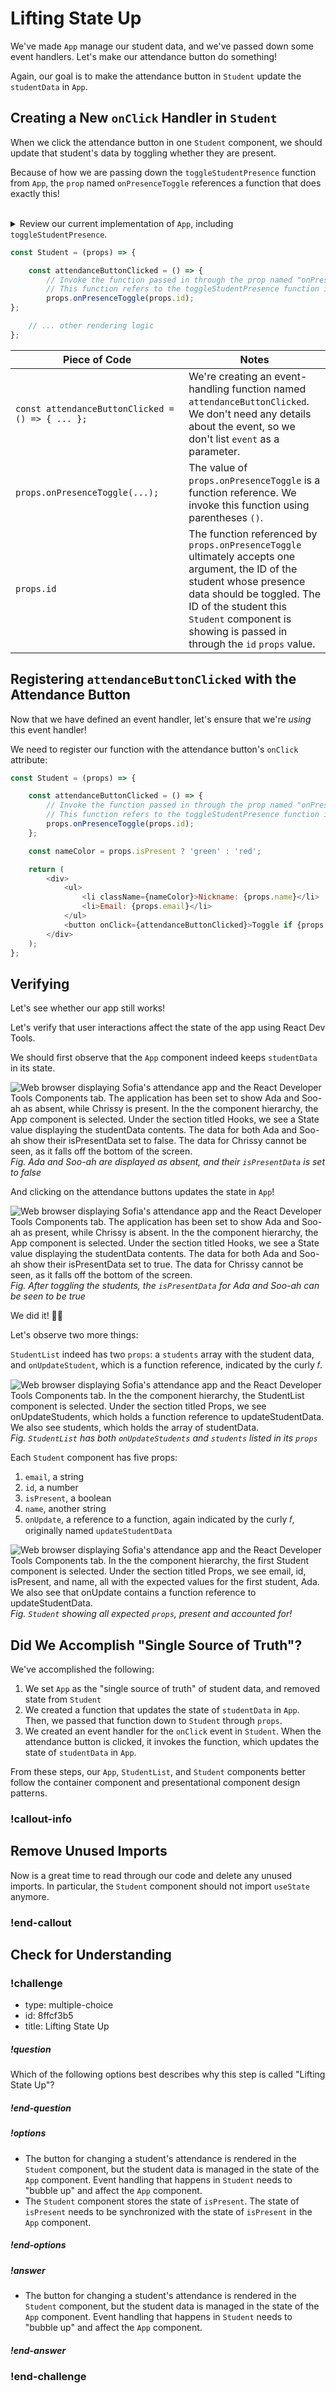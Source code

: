 # Lifting State Up

We've made `App` manage our student data, and we've passed down some event handlers. Let's make our attendance button do something!

Again, our goal is to make the attendance button in `Student` update the `studentData` in `App`.

## Creating a New `onClick` Handler in `Student`

When we click the attendance button in one `Student` component, we should update that student's data by toggling whether they are present.

Because of how we are passing down the `toggleStudentPresence` function from `App`, the `prop` named `onPresenceToggle` references a function that does exactly this!

<br/>

<details>

<summary>Review our current implementation of <code>App</code>, including <code>toggleStudentPresence</code>.</summary>

<!-- prettier-ignore-start -->
```js
import { useState } from 'react';
import StudentList from './components/StudentList';

function App() {
  const [studentData, setStudentData] = useState([
    {
      id: 1,
      nameData: 'Ada',
      emailData: 'ada@dev.org',
      isPresentData: false,
    },
    {
      id: 2,
      nameData: 'Soo-ah',
      emailData: 'sooah@dev.org',
      isPresentData: false,
    },
    {
      id: 3,
      nameData: 'Chrissy',
      emailData: 'chrissy@dev.org',
      isPresentData: true,
    },
  ]);

  const toggleStudentPresence = (studentId) => {
    const students = studentData.map(student => {
      if (student.id === studentId) {
        return { ...student, isPresentData: !student.isPresentData };
      } else {
        return student;
      }
    });

    setStudentData(students);
  };

  return (
    <main>
      <h1>Attendance</h1>
      <StudentList
        students={studentData}
        onStudentPresenceToggle={toggleStudentPresence}
      ></StudentList>
    </main>
  );
}

export default App;
```
<!-- prettier-ignore-end -->

</details>

<!-- prettier-ignore-start -->
```js
const Student = (props) => {

    const attendanceButtonClicked = () => {
        // Invoke the function passed in through the prop named "onPresenceToggle"
        // This function refers to the toggleStudentPresence function in App
        props.onPresenceToggle(props.id);
};

    // ... other rendering logic
};
```
<!-- prettier-ignore-end -->

| <div style="min-width:260px;"> Piece of Code </div> | Notes                                                                                                                                                                                                                                                          |
| --------------------------------------------------- | -------------------------------------------------------------------------------------------------------------------------------------------------------------------------------------------------------------------------------------------------------------- |
| `const attendanceButtonClicked = () => { ... };`     | We're creating an event-handling function named `attendanceButtonClicked`. We don't need any details about the event, so we don't list `event` as a parameter.                                                                                                                                                                                    |
| `props.onPresenceToggle(...);`                              | The value of `props.onPresenceToggle` is a function reference. We invoke this function using parentheses `()`.                                                                                                                                                                   |
| `props.id`                                    | The function referenced by `props.onPresenceToggle` ultimately accepts one argument, the ID of the student whose presence data should be toggled. The ID of the student this `Student` component is showing is passed in through the `id` `props` value. |

## Registering `attendanceButtonClicked` with the Attendance Button

Now that we have defined an event handler, let's ensure that we're _using_ this event handler!

We need to register our function with the attendance button's `onClick` attribute:

<!-- prettier-ignore-start -->
```js
const Student = (props) => {

    const attendanceButtonClicked = () => {
        // Invoke the function passed in through the prop named "onPresenceToggle"
        // This function refers to the toggleStudentPresence function in App
        props.onPresenceToggle(props.id);
    };

    const nameColor = props.isPresent ? 'green' : 'red';

    return (
        <div>
            <ul>
                <li className={nameColor}>Nickname: {props.name}</li>
                <li>Email: {props.email}</li>
            </ul>
            <button onClick={attendanceButtonClicked}>Toggle if {props.name} is present</button>
        </div>
    );
};
```
<!-- prettier-ignore-end -->

## Verifying

Let's see whether our app still works!

Let's verify that user interactions affect the state of the app using React Dev Tools.

We should first observe that the `App` component indeed keeps `studentData` in its state.

![Web browser displaying Sofia's attendance app and the React Developer Tools Components tab. The application has been set to show Ada and Soo-ah as absent, while Chrissy is present. In the the component hierarchy, the App component is selected. Under the section titled Hooks, we see a State value displaying the studentData contents. The data for both Ada and Soo-ah show their isPresentData set to false. The data for Chrissy cannot be seen, as it falls off the bottom of the screen.](../assets/lifting-state-up_lifting-state-up_app-state.png)  
_Fig. Ada and Soo-ah are displayed as absent, and their `isPresentData` is set to false_

And clicking on the attendance buttons updates the state in `App`!

![Web browser displaying Sofia's attendance app and the React Developer Tools Components tab. The application has been set to show Ada and Soo-ah as present, while Chrissy is absent. In the the component hierarchy, the App component is selected. Under the section titled Hooks, we see a State value displaying the studentData contents. The data for both Ada and Soo-ah show their isPresentData set to true. The data for Chrissy cannot be seen, as it falls off the bottom of the screen.](../assets/lifting-state-up_lifting-state-up_app-state-updated.png)  
_Fig. After toggling the students, the `isPresentData` for Ada and Soo-ah can be seen to be true_

We did it! 🎉🎉

Let's observe two more things:

`StudentList` indeed has two `props`: a `students` array with the student data, and `onUpdateStudent`, which is a function reference, indicated by the curly 𝑓.

![Web browser displaying Sofia's attendance app and the React Developer Tools Components tab. In the the component hierarchy, the StudentList component is selected. Under the section titled Props, we see onUpdateStudents, which holds a function reference to updateStudentData. We also see students, which holds the array of studentData.](../assets/lifting-state-up_lifting-state-up_studentlist-detail.png)  
_Fig. `StudentList` has both `onUpdateStudents` and `students` listed in its `props`_

Each `Student` component has five props:

1. `email`, a string
1. `id`, a number
1. `isPresent`, a boolean
1. `name`, another string
1. `onUpdate`, a reference to a function, again indicated by the curly 𝑓, originally named `updateStudentData`

![Web browser displaying Sofia's attendance app and the React Developer Tools Components tab. In the the component hierarchy, the first Student component is selected. Under the section titled Props, we see email, id, isPresent, and name, all with the expected values for the first student, Ada. We also see that onUpdate contains a function reference to updateStudentData.](../assets/lifting-state-up_lifting-state-up_student-detail.png)  
_Fig. `Student` showing all expected `props`, present and accounted for!_

## Did We Accomplish "Single Source of Truth"?

We've accomplished the following:

1. We set `App` as the "single source of truth" of student data, and removed state from `Student`
1. We created a function that updates the state of `studentData` in `App`. Then, we passed that function down to `Student` through `props`.
1. We created an event handler for the `onClick` event in `Student`. When the attendance button is clicked, it invokes the function, which updates the state of `studentData` in `App`.

From these steps, our `App`, `StudentList`, and `Student` components better follow the container component and presentational component design patterns.

### !callout-info

## Remove Unused Imports

Now is a great time to read through our code and delete any unused imports. In particular, the `Student` component should not import `useState` anymore.

### !end-callout

## Check for Understanding

<!-- Question 1 -->
<!-- prettier-ignore-start -->
### !challenge
* type: multiple-choice
* id: 8ffcf3b5
* title: Lifting State Up
##### !question

Which of the following options best describes why this step is called "Lifting State Up"?

##### !end-question
##### !options

* The button for changing a student's attendance is rendered in the `Student` component, but the student data is managed in the state of the `App` component. Event handling that happens in `Student` needs to "bubble up" and affect the `App` component.
* The `Student` component stores the state of `isPresent`. The state of `isPresent` needs to be synchronized with the state of `isPresent` in the `App` component.

##### !end-options
##### !answer

* The button for changing a student's attendance is rendered in the `Student` component, but the student data is managed in the state of the `App` component. Event handling that happens in `Student` needs to "bubble up" and affect the `App` component.

##### !end-answer
### !end-challenge
<!-- prettier-ignore-end -->
